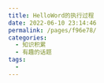 ```yaml
---
title: HelloWord的执行过程
date: 2022-06-10 23:14:46
permalink: /pages/f96e78/
categories:
  - 知识积累
  - 有趣的话题
tags:
  - 
---
```

